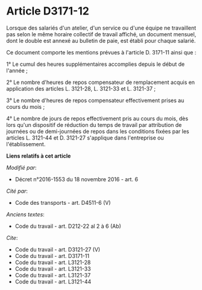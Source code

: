 # Article D3171-12

Lorsque des salariés d'un atelier, d'un service ou d'une équipe ne travaillent pas selon le même horaire collectif de travail
affiché, un document mensuel, dont le double est annexé au bulletin de paie, est établi pour chaque salarié. 

Ce document comporte les mentions prévues à l'article D. 3171-11 ainsi que : 

1° Le cumul des heures supplémentaires accomplies depuis le début de l'année ; 

2° Le nombre d'heures de repos compensateur de remplacement acquis en application des articles L. 3121-28, L. 3121-33 et L.
3121-37 ; 

3° Le nombre d'heures de repos compensateur effectivement prises au cours du mois ; 

4° Le nombre de jours de repos effectivement pris au cours du mois, dès lors qu'un dispositif de réduction du temps de
travail par attribution de journées ou de demi-journées de repos dans les conditions fixées par les articles L. 3121-44 et D.
3121-27 s'applique dans l'entreprise ou l'établissement.

**Liens relatifs à cet article**

_Modifié par_:

  - Décret n°2016-1553 du 18 novembre 2016 - art. 6

_Cité par_:

  - Code des transports - art. D4511-6 (V)

_Anciens textes_:

  - Code du travail - art. D212-22 al 2 à 6 (Ab)

_Cite_:

  - Code du travail - art. D3121-27 (V)
  - Code du travail - art. D3171-11
  - Code du travail - art. L3121-28
  - Code du travail - art. L3121-33
  - Code du travail - art. L3121-37
  - Code du travail - art. L3121-44
